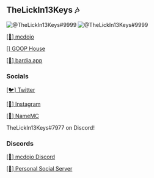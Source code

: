 ## TheLickIn13Keys 🎶
![@TheLickIn13Keys#9999](https://github-readme-stats.vercel.app/api?username=TheLickIn13Keys&count_private=true&show_icons=true&theme=cobalt)
![@TheLickIn13Keys#9999](https://github-readme-stats.vercel.app/api/top-langs/?username=TheLickIn13Keys&layout=compact&count_private=true&include_all_commits=true&hide_border=true&langs_count=10)

[[🌺] mcdojo](https://mcdojo.club)

[[] GOOP House](https://goop.house)

[[🎩] bardia.app](https://bardia.app)

### Socials
[[🐦] Twitter](https://twitter.com/TheLickIn13Keys)

[[📸] Instagram](https://www.instagram.com/bardia._.anvari/)

[[🧑] NameMC](https://namemc.com/TheLickIn13Keys)

TheLickIn13Keys#7977 on Discord!

### Discords
[[🌺] mcdojo Discord](https://mcdojo.club/discord)

[[🤗] Personal Social Server](https://discord.gg/ns3RHwz)
